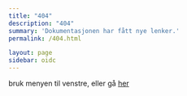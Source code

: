 ```yaml
---
title: "404"
description: "404"
summary: 'Dokumentasjonen har fått nye lenker.'
permalink: /404.html

layout: page
sidebar: oidc
---
```


bruk menyen til venstre, eller gå [her](/index.html)
